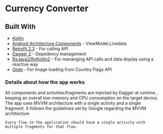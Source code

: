 # Currency Converter

## Built With

* [Kotlin](https://kotlinlang.org/)
* [Android Architecture Components](https://developer.android.com/topic/libraries/architecture) - ViewModel,Livedata
* [Retrofit 2.3](https://square.github.io/retrofit/) - For calling API
* [Dagger 2](https://github.com/google/dagger) - Depedency management 
* [RxJava2/RxKotlin2](https://github.com/ReactiveX/RxKotlin) - For mananging API calls and data display using a reactive way
* [Glide](https://github.com/bumptech/glide) - For Image loading from Country Flags API

### Details about how the app works 

All components and activities/fragments are injected by Dagger at runtime , keeping an overall low-memory and CPU consumption on the target device.
The app uses MVVM architecture with a single activity and a single fragment. It follows the guidelines set by Google regarding the MVVM architecture

```
Every flow in the application should have a single activity with multiple fragments for that flow.
```

